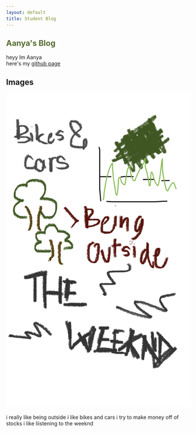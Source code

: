 ```yaml
---
layout: default
title: Student Blog
--- 
```



<h2 style ="color: darkolivegreen;"> Aanya's Blog </h2>
heyy Im Aanya 
<br>
here's my <a href ="https://github.com/aanyaa22"> github page </a>

<h2> Images </h2>
<img src="images/62294.jpg">

i really like being outside 
i like bikes and cars
i try to make money off of stocks 
i like liistening to the weeknd